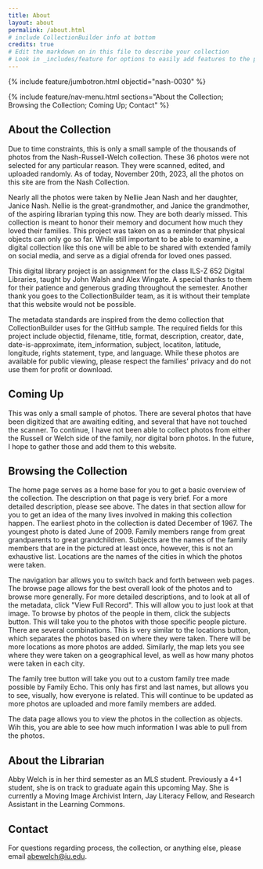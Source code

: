 ```yaml
---
title: About
layout: about
permalink: /about.html
# include CollectionBuilder info at bottom
credits: true
# Edit the markdown on in this file to describe your collection
# Look in _includes/feature for options to easily add features to the page
---
```


{% include feature/jumbotron.html objectid="nash-0030" %}

{% include feature/nav-menu.html sections="About the Collection; Browsing the Collection; Coming Up; Contact" %}

## About the Collection
Due to time constraints, this is only a small sample of the thousands of photos from the Nash-Russell-Welch collection. These 36 photos were not selected for any particular reason. They were scanned, edited, and uploaded randomly. As of today, November 20th, 2023, all the photos on this site are from the Nash Collection. 

Nearly all the photos were taken by Nellie Jean Nash and her daughter, Janice Nash. Nellie is the great-grandmother, and Janice the grandmother, of the aspiring librarian typing this now. They are both dearly missed. This collection is meant to honor their memory and document how much they loved their families. This project was taken on as a reminder that physical objects can only go so far. While still important to be able to examine, a digital collection like this one will be able to be shared with extended family on social media, and serve as a digial ofrenda for loved ones passed. 

This digital library project is an assignment for the class ILS-Z 652 Digital Libraries, taught by John Walsh and Alex Wingate. A special thanks to them for their patience and generous grading throughout the semester. Another thank you goes to the CollectionBuilder team, as it is without their template that this website would not be possible. 

The metadata standards are inspired from the demo collection that CollectionBuilder uses for the GitHub sample. The required fields for this project include objectid, filename, title, format, description, creator, date, date-is-approximate, item_information, subject, locatiton, latitude, longitude, rights statement, type, and language. While these photos are available for public viewing, please respect the families' privacy and do not use them for profit or download. 

## Coming Up 
This was only a small sample of photos. There are several photos that have been digitized that are awaiting editing, and several that have not touched the scanner. To continue, I have not been able to collect photos from either the Russell or Welch side of the family, nor digital born photos. In the future, I hope to gather those and add them to this website. 

## Browsing the Collection 
The home page serves as a home base for you to get a basic overview of the collection. The description on that page is very brief. For a more detailed description, please see above. The dates in that section allow for you to get an idea of the many lives involved in making this collection happen. The earliest photo in the collection is dated December of 1967. The youngest photo is dated June of 2009. Family members range from great grandparents to great grandchildren. Subjects are the names of the family members that are in the pictured at least once, however, this is not an exhaustive list. Locations are the names of the cities in which the photos were taken. 

The navigation bar allows you to switch back and forth between web pages. The browse page allows for the best overall look of the photos and to browse more generally. For more detailed descriptions, and to look at all of the metadata, click "View Full Record". This will allow you to just look at that image. To browse by photos of the people in them, click the subjects button. This will take you to the photos with those specific people picture. There are several combinations. This is very similar to the locations button, which separates the photos based on where they were taken. There will be more locations as more photos are added. Similarly, the map lets you see where they were taken on a geographical level, as well as how many photos were taken in each city. 

The family tree button will take you out to a custom family tree made possible by Family Echo. This only has first and last names, but allows you to see, visually, how everyone is related. This will continue to be updated as more photos are uploaded and more family members are added. 

The data page allows you to view the photos in the collection as objects. Wih this, you are able to see how much information I was able to pull from the photos. 

## About the Librarian
Abby Welch is in her third semester as an MLS student. Previously a 4+1 student, she is on track to graduate again this upcoming May. She is currently a Moving Image Archivist Intern, Jay Literacy Fellow, and Research Assistant in the Learning Commons. 

## Contact
For questions regarding process, the collection, or anything else, please email abewelch@iu.edu.
